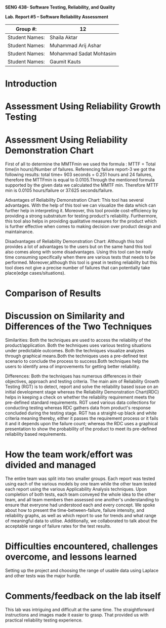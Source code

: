 **SENG 438- Software Testing, Reliability, and Quality**

**Lab. Report \#5 – Software Reliability Assessment**

| Group \#:      |  12   |
| -------------- | --- |
| Student Names: | Shaila Aktar    |
| Student Names: | Muhammad Arij Ashar  |
| Student Names: | Mohammad Sadat Mohtasim   |
| Student Names: | Gaumit Kauts |

# Introduction

# 

# Assessment Using Reliability Growth Testing 

# Assessment Using Reliability Demonstration Chart 

First of all to determine the MMTFmin we used the formula : MTTF = Total time(in hours)/Number of failures. Referencing failure report-3 we got the following results: total time= 903 seconds = 0.251 hours and 24 failures, therefore the MTTFmin is equal to 0.0105.Through the mentioned formula supported by the given data we calculated the MMTF min. Therefore MTTF min is 0.0105 hours/failure or 37.625 seconds/failure.


Advantages of Reliability Demonstration Chart: This tool has several advantages. With the help of this tool we can visualize the data which can further help in interpreting it. Moreover, this tool provide cost-efficiency by providing a strong substratum for testing product's reliability. Furthermore, this tool also helps in providing qualitative measures for the product which is further effective when comes to making decision over product design and maintainance.

Disadvantages of Reliability Demonstration Chart: Although this tool provides a lot of advantages to the users but on the same hand this tool also comes along with some disadvantages. Using this tool can be really time consuming specifically when there are various tests that needs to be performed. Moreover,although this tool is great in testing reliability but this tool does not give a precise number of failures that can potentially take place(edge cases/situations). 

# Comparison of Results

# Discussion on Similarity and Differences of the Two Techniques

Similarities: Both the techniques are used to access the reliability of the product/application. Both the techniques uses various testing situations under predictable outcomes. Both the techniques visualize analyzes through graphical means.Both the techniques uses a pre-defined test scenario to conclude the process to success.Both techniques help the users to identify area of improvements for getting better reliability.

Differences: Both the techniques has numerous differences in their objectives, approach and testing criteria. The main aim of Reliability Growth Testing (RGT) is to detect, report and solve the reliability based issue on an initial development stage whereas the Reliability Demonstration Chart(RDC) helps in keeping a check on whether the reliability requirement meets the pre-defined standard requirements. RGT used various data collections for conducting testing whereas RDC gathers data from product's response concluded during the testing stage. RGT has a straight-up black and white criteria meaning thereby, either it passes the requirement process or it fails it and it depends upon the failure count; whereas the RDC uses a graphical presentation to show the probability of the product to meet its pre-defined reliability based requirements.

# How the team work/effort was divided and managed
The entire team was split into two smaller groups. Each report was tested using each of the various models by one team while the other team tested each report using the various Applicability Analysis techniques. Upon completion of both tests, each team conveyed the whole idea to the other team, and all team members then assessed one another's understanding to ensure that everyone had understood each and every concept. We spoke about how to present the time-between-failure, failure intensity, and reliability graphs, as well as which report to use for trends and what range of meaningful data to utilise. Additionally, we collaborated to talk about the acceptable range of failure rates for the test results.
# 

# Difficulties encountered, challenges overcome, and lessons learned
Setting up the project and choosing the range of usable data using Laplace and other tests was the major hurdle.
# Comments/feedback on the lab itself
This lab was intriguing and difficult at the same time. The straightforward instructions and images made it easier to grasp. That provided us with practical reliability testing experience.
